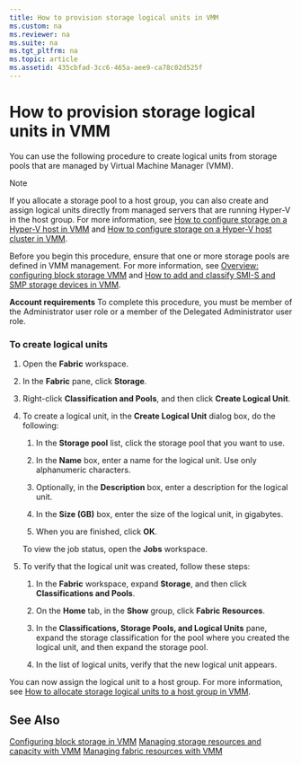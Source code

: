 ```yaml
---
title: How to provision storage logical units in VMM
ms.custom: na
ms.reviewer: na
ms.suite: na
ms.tgt_pltfrm: na
ms.topic: article
ms.assetid: 435cbfad-3cc6-465a-aee9-ca78c02d525f
---
```

# How to provision storage logical units in VMM
You can use the following procedure to create logical units from storage pools that are managed by Virtual Machine Manager (VMM).

> [!NOTE]
> If you allocate a storage pool to a host group, you can also create and assign logical units directly from managed servers that are running Hyper-V in the host group. For more information, see [How to configure storage on a Hyper-V host in VMM](How-to-configure-storage-on-a-Hyper-V-host-in-VMM.md) and [How to configure storage on a Hyper-V host cluster in VMM](How-to-configure-storage-on-a-Hyper-V-host-cluster-in-VMM.md).

Before you begin this procedure, ensure that one or more storage pools are defined in VMM management. For more information, see [Overview: configuring block storage VMM](Overview--configuring-block-storage-VMM.md) and [How to add and classify SMI-S and SMP storage devices in VMM](How-to-add-and-classify-SMI-S-and-SMP-storage-devices-in-VMM.md).

**Account requirements** To complete this procedure, you must be member of the Administrator user role or a member of the Delegated Administrator user role.

### To create logical units

1.  Open the **Fabric** workspace.

2.  In the **Fabric** pane, click **Storage**.

3.  Right-click **Classification and Pools**, and then click **Create Logical Unit**.

4.  To create a logical unit, in the **Create Logical Unit** dialog box, do the following:

    1.  In the **Storage pool** list, click the storage pool that you want to use.

    2.  In the **Name** box, enter a name for the logical unit. Use only alphanumeric characters.

    3.  Optionally, in the **Description** box, enter a description for the logical unit.

    4.  In the **Size (GB)** box, enter the size of the logical unit, in gigabytes.

    5.  When you are finished, click **OK**.

    To view the job status, open the **Jobs** workspace.

5.  To verify that the logical unit was created, follow these steps:

    1.  In the **Fabric** workspace, expand **Storage**, and then click **Classifications and Pools**.

    2.  On the **Home** tab, in the **Show** group, click **Fabric Resources**.

    3.  In the **Classifications, Storage Pools, and Logical Units** pane, expand the storage classification for the pool where you created the logical unit, and then expand the storage pool.

    4.  In the list of logical units, verify that the new logical unit appears.

You can now assign the logical unit to a host group. For more information, see [How to allocate storage logical units to a host group in VMM](How-to-allocate-storage-logical-units-to-a-host-group-in-VMM.md).

## See Also
[Configuring block storage in VMM](Configuring-block-storage-in-VMM.md)
[Managing storage resources and capacity with VMM](Managing-storage-resources-and-capacity-with-VMM.md)
[Managing fabric resources with VMM](Managing-fabric-resources-with-VMM.md)


